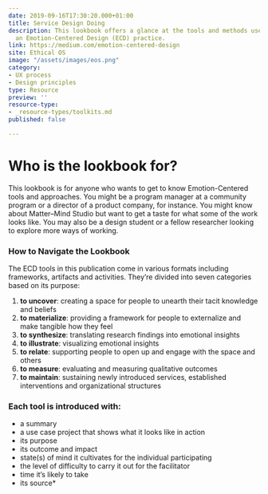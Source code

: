 ```yaml
---
date: 2019-09-16T17:30:20.000+01:00
title: Service Design Doing
description: This lookbook offers a glance at the tools and methods used throughout
  an Emotion-Centered Design (ECD) practice.
link: https://medium.com/emotion-centered-design
site: Ethical OS
image: "/assets/images/eos.png"
category:
- UX process
- Design principles
type: Resource
preview: ''
resource-type:
- _resource-types/toolkits.md
published: false

---
```

# Who is the lookbook for?

This lookbook is for anyone who wants to get to know Emotion-Centered tools and approaches. You might be a program manager at a community program or a director of a product company, for instance. You might know about Matter–Mind Studio but want to get a taste for what some of the work looks like. You may also be a design student or a fellow researcher looking to explore more ways of working.

### How to Navigate the Lookbook

The ECD tools in this publication come in various formats including frameworks, artifacts and activities. They’re divided into seven categories based on its purpose:

1. **to uncover**: creating a space for people to unearth their tacit knowledge and beliefs
2. **to materialize**: providing a framework for people to externalize and make tangible how they feel
3. **to synthesize**: translating research findings into emotional insights
4. **to illustrate**: visualizing emotional insights
5. **to relate**: supporting people to open up and engage with the space and others
6. **to measure**: evaluating and measuring qualitative outcomes
7. **to maintain**: sustaining newly introduced services, established interventions and organizational structures

### Each tool is introduced with:

* a summary
* a use case project that shows what it looks like in action
* its purpose
* its outcome and impact
* state(s) of mind it cultivates for the individual participating
* the level of difficulty to carry it out for the facilitator
* time it’s likely to take
* its source*
